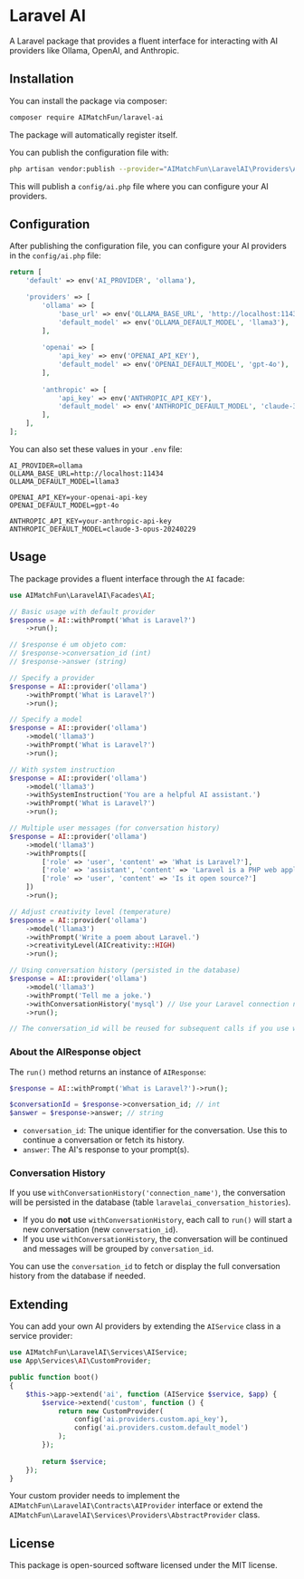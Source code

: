 # Laravel AI

A Laravel package that provides a fluent interface for interacting with AI providers like Ollama, OpenAI, and Anthropic.

## Installation

You can install the package via composer:

```bash
composer require AIMatchFun/laravel-ai
```

The package will automatically register itself.

You can publish the configuration file with:

```bash
php artisan vendor:publish --provider="AIMatchFun\LaravelAI\Providers\AIServiceProvider" --tag="config"
```

This will publish a `config/ai.php` file where you can configure your AI providers.

## Configuration

After publishing the configuration file, you can configure your AI providers in the `config/ai.php` file:

```php
return [
    'default' => env('AI_PROVIDER', 'ollama'),

    'providers' => [
        'ollama' => [
            'base_url' => env('OLLAMA_BASE_URL', 'http://localhost:11434'),
            'default_model' => env('OLLAMA_DEFAULT_MODEL', 'llama3'),
        ],
        
        'openai' => [
            'api_key' => env('OPENAI_API_KEY'),
            'default_model' => env('OPENAI_DEFAULT_MODEL', 'gpt-4o'),
        ],
        
        'anthropic' => [
            'api_key' => env('ANTHROPIC_API_KEY'),
            'default_model' => env('ANTHROPIC_DEFAULT_MODEL', 'claude-3-opus-20240229'),
        ],
    ],
];
```

You can also set these values in your `.env` file:

```
AI_PROVIDER=ollama
OLLAMA_BASE_URL=http://localhost:11434
OLLAMA_DEFAULT_MODEL=llama3

OPENAI_API_KEY=your-openai-api-key
OPENAI_DEFAULT_MODEL=gpt-4o

ANTHROPIC_API_KEY=your-anthropic-api-key
ANTHROPIC_DEFAULT_MODEL=claude-3-opus-20240229
```

## Usage

The package provides a fluent interface through the `AI` facade:

```php
use AIMatchFun\LaravelAI\Facades\AI;

// Basic usage with default provider
$response = AI::withPrompt('What is Laravel?')
    ->run();

// $response é um objeto com:
// $response->conversation_id (int)
// $response->answer (string)

// Specify a provider
$response = AI::provider('ollama')
    ->withPrompt('What is Laravel?')
    ->run();

// Specify a model
$response = AI::provider('ollama')
    ->model('llama3')
    ->withPrompt('What is Laravel?')
    ->run();

// With system instruction
$response = AI::provider('ollama')
    ->model('llama3')
    ->withSystemInstruction('You are a helpful AI assistant.')
    ->withPrompt('What is Laravel?')
    ->run();

// Multiple user messages (for conversation history)
$response = AI::provider('ollama')
    ->model('llama3')
    ->withPrompts([
        ['role' => 'user', 'content' => 'What is Laravel?'],
        ['role' => 'assistant', 'content' => 'Laravel is a PHP web application framework.'],
        ['role' => 'user', 'content' => 'Is it open source?']
    ])
    ->run();

// Adjust creativity level (temperature)
$response = AI::provider('ollama')
    ->model('llama3')
    ->withPrompt('Write a poem about Laravel.')
    ->creativityLevel(AICreativity::HIGH)
    ->run();

// Using conversation history (persisted in the database)
$response = AI::provider('ollama')
    ->model('llama3')
    ->withPrompt('Tell me a joke.')
    ->withConversationHistory('mysql') // Use your Laravel connection name
    ->run();

// The conversation_id will be reused for subsequent calls if you use withConversationHistory
```

### About the AIResponse object

The `run()` method returns an instance of `AIResponse`:

```php
$response = AI::withPrompt('What is Laravel?')->run();

$conversationId = $response->conversation_id; // int
$answer = $response->answer; // string
```

- `conversation_id`: The unique identifier for the conversation. Use this to continue a conversation or fetch its history.
- `answer`: The AI's response to your prompt(s).

### Conversation History

If you use `withConversationHistory('connection_name')`, the conversation will be persisted in the database (table `laravelai_conversation_histories`).
- If you do **not** use `withConversationHistory`, each call to `run()` will start a new conversation (new `conversation_id`).
- If you use `withConversationHistory`, the conversation will be continued and messages will be grouped by `conversation_id`.

You can use the `conversation_id` to fetch or display the full conversation history from the database if needed.

## Extending

You can add your own AI providers by extending the `AIService` class in a service provider:

```php
use AIMatchFun\LaravelAI\Services\AIService;
use App\Services\AI\CustomProvider;

public function boot()
{
    $this->app->extend('ai', function (AIService $service, $app) {
        $service->extend('custom', function () {
            return new CustomProvider(
                config('ai.providers.custom.api_key'),
                config('ai.providers.custom.default_model')
            );
        });
        
        return $service;
    });
}
```

Your custom provider needs to implement the `AIMatchFun\LaravelAI\Contracts\AIProvider` interface or extend the `AIMatchFun\LaravelAI\Services\Providers\AbstractProvider` class.

## License

This package is open-sourced software licensed under the MIT license.